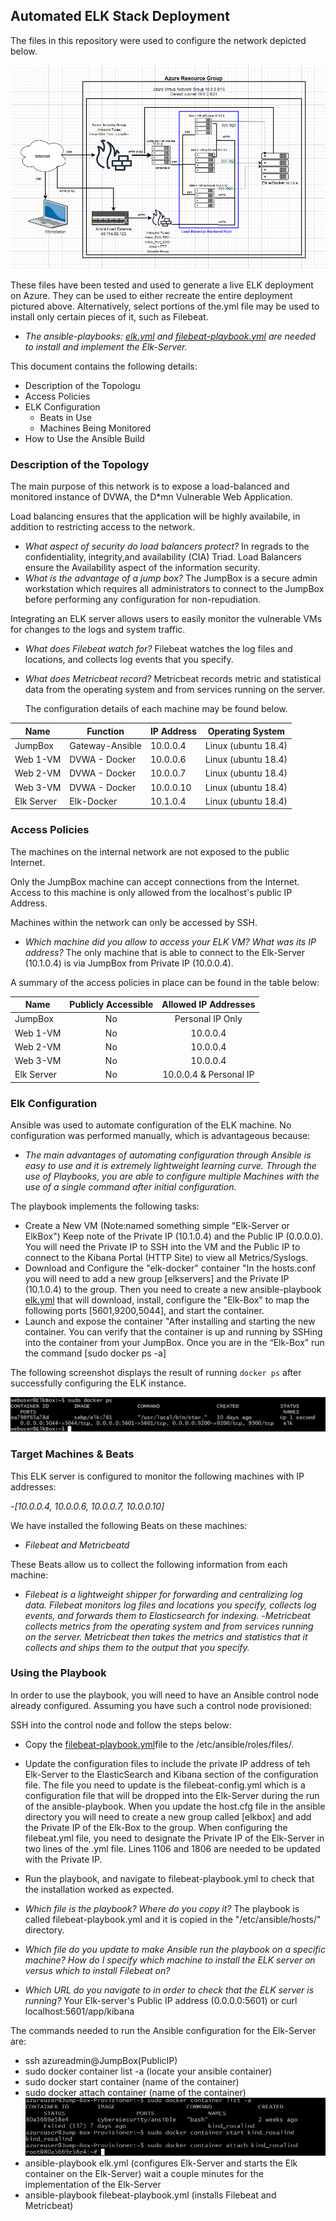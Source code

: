 ## Automated ELK Stack Deployment

The files in this repository were used to configure the network depicted below.

![Update the path with the name of Network Diagram](Diagrams/Network_Diagram.png)

These files have been tested and used to generate a live ELK deployment on Azure. They can be used to either recreate the entire deployment pictured above. Alternatively, select portions of the.yml file may be used to install only certain pieces of it, such as Filebeat.

  - _The ansible-playbooks: [elk.yml](https://github.com/LaurieFRD-Cyber/Elk_Stack/blob/main/Ansible/install-elk.yml) and [filebeat-playbook.yml](https://github.com/LaurieFRD-Cyber/Elk_Stack/blob/main/Ansible/filebeat-playbook.yml) are needed to install and implement the Elk-Server._

This document contains the following details:
- Description of the Topologu
- Access Policies
- ELK Configuration
  - Beats in Use
  - Machines Being Monitored
- How to Use the Ansible Build


### Description of the Topology

The main purpose of this network is to expose a load-balanced and monitored instance of DVWA, the D*mn Vulnerable Web Application.

Load balancing ensures that the application will be highly availabile, in addition to restricting access to the network.
- _What aspect of security do load balancers protect?_ 
   In regrads to the confidentiality, integrity,and availability (CIA) Triad. Load Balancers ensure the Availability aspect of the information security.  	
- _What is the advantage of a jump box?_
   The JumpBox is a secure admin workstation which requires all administrators to connect to the JumpBox before performing any configuration for non-repudiation.

Integrating an ELK server allows users to easily monitor the vulnerable VMs for changes to the logs and system traffic.
- _What does Filebeat watch for?_
   Filebeat watches the log files and locations, and collects log events that you specify. 
- _What does Metricbeat record?_
   Metricbeat records metric and statistical data from the operating system and from services running on the server.

   The configuration details of each machine may be found below.

| Name       | Function        | IP Address | Operating System    |
|------------|-----------------|------------|---------------------|
| JumpBox    | Gateway-Ansible | 10.0.0.4   | Linux (ubuntu 18.4) |
| Web 1-VM   | DVWA - Docker   | 10.0.0.6   | Linux (ubuntu 18.4) |
| Web 2-VM   | DVWA - Docker   | 10.0.0.7   | Linux (ubuntu 18.4) |
| Web 3-VM   | DVWA - Docker   | 10.0.0.10  | Linux (ubuntu 18.4) |
| Elk Server | Elk-Docker      | 10.1.0.4   | Linux (ubuntu 18.4) |

### Access Policies

The machines on the internal network are not exposed to the public Internet. 

Only the JumpBox machine can accept connections from the Internet. Access to this machine is only allowed from the localhost's public IP Address.

Machines within the network can only be accessed by SSH.
- _Which machine did you allow to access your ELK VM? What was its IP address?_
   The only machine that is able to connect to the Elk-Server (10.1.0.4) is via JumpBox from Private IP (10.0.0.4).
   
A summary of the access policies in place can be found in the table below:

| Name       | Publicly Accessible |  Allowed IP Addresses  |
|------------|:-------------------:|:----------------------:|
| JumpBox    |          No         | Personal IP Only       |
| Web 1-VM   |          No         | 10.0.0.4               |
| Web 2-VM   |          No         | 10.0.0.4               |
| Web 3-VM   |          No         | 10.0.0.4               |
| Elk Server |          No         | 10.0.0.4 & Personal IP |

### Elk Configuration

Ansible was used to automate configuration of the ELK machine. No configuration was performed manually, which is advantageous because: 
- _The main advantages of automating configuration through Ansible is easy to use and it is extremely lightweight learning curve. Through the use of Playbooks, you are able to configure multiple Machines with the use of a single command after initial configuration._

The playbook implements the following tasks:
- Create a New VM (Note:named something simple "Elk-Server or ElkBox") Keep note of the Private IP (10.1.0.4) and the Public IP (0.0.0.0). You will need the Private IP to SSH into the VM and the Public IP to connect to the Kibana Portal (HTTP Site) to view all Metrics/Syslogs.
- Download and Configure the "elk-docker" container "In the hosts.conf you will need to add a new group [elkservers] and the Private IP (10.1.0.4) to the group. Then you need to create a new ansible-playbook [elk.yml](https://github.com/LaurieFRD-Cyber/Elk_Stack/blob/main/Ansible/install-elk.yml) that will download, install, configure the "Elk-Box" to map the following ports [5601,9200,5044], and start the container.
- Launch and expose the container "After installing and starting the new container. You can verify that the container is up and running by SSHing into the container from your JumpBox. Once you are in the “Elk-Box” run the command [sudo docker ps -a]

The following screenshot displays the result of running `docker ps` after successfully configuring the ELK instance.

![Docker-ps](Diagrams/docker_ps.png)


### Target Machines & Beats
This ELK server is configured to monitor the following machines with IP addresses:

-_[10.0.0.4, 10.0.0.6, 10.0.0.7, 10.0.0.10]_

We have installed the following Beats on these machines:
- _Filebeat and Metricbeatd_

These Beats allow us to collect the following information from each machine:
- _Filebeat is a lightweight shipper for forwarding and centralizing log data. Filebeat monitors log files and locations you specify, collects log events, and forwards them to Elasticsearch for indexing._
-_Metricbeat collects metrics from the operating system and from services running on the server. Metricbeat then takes the metrics and statistics that it collects and ships them to the output that you specify._

### Using the Playbook
In order to use the playbook, you will need to have an Ansible control node already configured. Assuming you have such a control node provisioned: 

SSH into the control node and follow the steps below:
- Copy the [filebeat-playbook.yml](https://github.com/LaurieFRD-Cyber/Elk_Stack/blob/main/Ansible/filebeat-playbook.yml)file to the /etc/ansible/roles/files/.
- Update the configuration files to include the private IP address of teh Elk-Server to the ElasticSearch and Kibana section of the configuration file.
  The file you need to update is the filebeat-config.yml which is a configuration file that will be dropped into the Elk-Server during the run of the ansible-playbook. When you update the host.cfg file in the ansible directory you will need to create a new group called [elkbox] and add the Private IP of the Elk-Box to the group. When configuring the filebeat.yml file, you need to designate the Private IP of the Elk-Server in two lines of the .yml file. Lines 1106 and 1806 are needed to be updated with the Private IP.
 
- Run the playbook, and navigate to filebeat-playbook.yml to check that the installation worked as expected.
  
- _Which file is the playbook? Where do you copy it?_
   The playbook is called filebeat-playbook.yml and it is copied in the "/etc/ansible/hosts/" directory.
- _Which file do you update to make Ansible run the playbook on a specific machine? How do I specify which machine to install the ELK server on versus which to install Filebeat on?_
- _Which URL do you navigate to in order to check that the ELK server is running?_
   Your Elk-server's Public IP address (0.0.0.0:5601) or  curl localhost:5601/app/kibana

The commands needed to run the Ansible configuration for the Elk-Server are:

- ssh azureadmin@JumpBox(PublicIP)
- sudo docker container list -a (locate your ansible container)
- sudo docker start container (name of the container)
- sudo docker attach container (name of the container)
   ![Docker_attach_ansible](Linux/docker_attach_ansible.png)
- ansible-playbook elk.yml (configures Elk-Server and starts the Elk container on the Elk-Server) wait a couple minutes for the implementation of the Elk-Server
- ansible-playbook filebeat-playbook.yml (installs Filebeat and Metricbeat)

  
